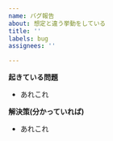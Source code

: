 ```yaml
---
name: バグ報告
about: 想定と違う挙動をしている
title: ''
labels: bug
assignees: ''

---
```


**起きている問題**
- あれこれ

**解決策(分かっていれば)**
- あれこれ
